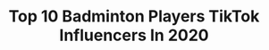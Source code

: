---
title: Top 10 Badminton Players TikTok Influencers In 2020
description: >-
  Find top badminton players TikTok influencers in 2020. Most popular hashtags: #badminton #fyp #badmintonskills #foryou.
platform: TikTok
hits: 14
text_top: See the most popular TikTok influencers on inBeat.
text_bottom: Our database has 14 TikTok influencers like this for you to pitch.
profiles:
  - username: "carolinamarin_spain"
    fullname: >-
      Carolina Marín
    bio: >-
      Badminton player 🏸🇪🇸 Olympic, World and European🥇 #ICanBecauseIBelieveICan
    location: "Spain"
    followers: 10300
    engagement: 1496
    commentsToLikes: 0.022229
    id: ckb997et0ta9h0j23qwyagcxq
    verified: true
    hashtags: "#puedoporquepiensoquepuedo, #icanbecauseibelieveican, #allengland, #badminton"
  - username: "a_r_t_i_07"
    fullname: >-
      a_r_t_i_07
    bio: >-
      Badminton player from🇷🇺 пожалуй единственный бадминтонный трюкач в тик тик😁
    location: "Russia"
    followers: 9672
    engagement: 922
    commentsToLikes: 0.033113
    id: ckb997c4ct9uc0j235wxgf10l
    verified: false
    hashtags: ""
  - username: "sawanserasinghe"
    fullname: >-
      Sawan Serasinghe
    bio: >-
      🏅Olympian & Pro Badminton Player 🏸 I like to make Badminton Tutorials
    location: "Australia"
    followers: 2906
    engagement: 783
    commentsToLikes: 0.014406
    id: ck976tsmg12fe0j78djw3x089
    verified: false
    hashtags: "#athlete, #foryoupage, #sportchallenge, #badminton"
  - username: "wendellrms211"
    fullname: >-
      wendell ramos🤘
    bio: >-
      a singer, a dancer, a volleyball and badminton player❤ thanks for following😉
    location: "Philippines"
    followers: 26300
    engagement: 527
    commentsToLikes: 0.006275
    id: ck8os2h0gezkl0j785ugnq3gb
    verified: false
    hashtags: "#foryoupage, #foryou, #fyp, #foryourpage"
  - username: "badmintonlive"
    fullname: >-
      badminton world
    bio: >-
      like badminton .🏸🏸🏸 Wonderful videos updated daily. follow me, thanks
    location: "United States"
    followers: 62000
    engagement: 718
    commentsToLikes: 0.005299
    id: ckbw3no0kx76d0j233qhyq2e7
    verified: false
    hashtags: "#badmintonplayer, #badmintonskills, #respect, #cool"
  - username: "hadangbadminton"
    fullname: >-
      Hà Đăng
    bio: >-
      https://www.facebook.com/dang.ha.393 Facebook: Hà Đăng
    location: "Viet Nam"
    followers: 11400
    engagement: 336
    commentsToLikes: 0.034416
    id: ck976tqpv11uc0j78iq786x8f
    verified: false
    hashtags: "#badmintonplayer, #trend, #smash, #sports"
  - username: "habeeb2345"
    fullname: >-
      habeeb
    bio: >-
      😔
    location: "India"
    followers: 5859
    engagement: 561
    commentsToLikes: 0.006205
    id: ckbqdfctwzdql0j23ptou4cov
    verified: false
    hashtags: "#badminton, #tiktokchef, #would, #fyp"
  - username: "badminton_videos"
    fullname: >-
      Badminton Videos
    bio: >-
      Badminton Videos🏸
    location: "United Kingdom"
    followers: 107200
    engagement: 555
    commentsToLikes: 0.003697
    id: ck976tp5h11j00j78b64mpuft
    verified: false
    hashtags: ""
  - username: "ajayhoney2007"
    fullname: >-
      Ajay honey
    bio: >-
      #Sista_Love #KS #badminton_coach♥️ under #NSNIS #SAP🇮🇳 #Follow_me_on_Insta
    location: "India"
    followers: 7686
    engagement: 439
    commentsToLikes: 0.021991
    id: ck976to3211810j78ly3jq1bb
    verified: false
    hashtags: "#badmintonskills, #badmintonlove, #badminton, #tiktok"
  - username: "badminton_vishnu"
    fullname: >-
      💰Ⓜ🅰💰👭📧® 🅱⭕🍸➻❥
    bio: >-
      😍 MY LIFE ADDICTED TO BADMINTON 😍 🏸 SMASHER BOY 🏸 📚 BSW 📚
    location: "India"
    followers: 26800
    engagement: 830
    commentsToLikes: 0.003828
    id: ck976tokc11e50j78v6mimh18
    verified: false
    hashtags: "#mohanlal, #foryou, #kerala, #tiktok"
---